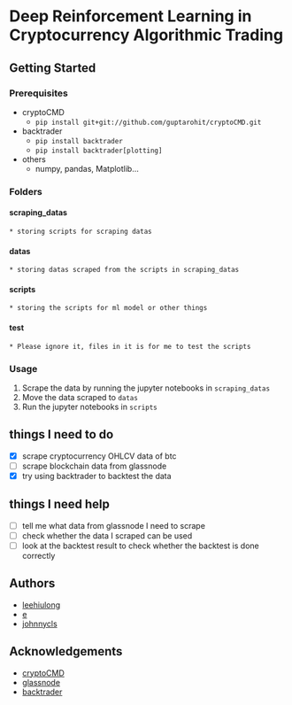 # Deep Reinforcement Learning in Cryptocurrency Algorithmic Trading


## Getting Started
### Prerequisites
* cryptoCMD
	* `pip install git+git://github.com/guptarohit/cryptoCMD.git`
* backtrader
	* `pip install backtrader`
	* `pip install backtrader[plotting]`
* others
	* numpy, pandas, Matplotlib...

### Folders
#### scraping_datas
	* storing scripts for scraping datas
#### datas
	* storing datas scraped from the scripts in scraping_datas
#### scripts
	* storing the scripts for ml model or other things
#### test
	* Please ignore it, files in it is for me to test the scripts

### Usage
1. Scrape the data by running the jupyter notebooks in `scraping_datas`
2. Move the data scraped to `datas`
3. Run the jupyter notebooks in `scripts`

## things I need to do
- [x] scrape cryptocurrency OHLCV data of btc
- [ ] scrape blockchain data from glassnode 
- [x] try using backtrader to backtest the data  

## things I need help
- [ ] tell me what data from glassnode I need to scrape
- [ ] check whether the data I scraped can be used
- [ ] look at the backtest result to check whether the backtest is done correctly

## Authors
* [leehiulong](https://github.com/leehiulong)
* [e](https://github.com/Nonug)
* [johnnycls](https://github.com/johnnycls)

## Acknowledgements
* [cryptoCMD](https://github.com/guptarohit/cryptoCMD)
* [glassnode](https://glassnode.com/)
* [backtrader](https://www.backtrader.com/)